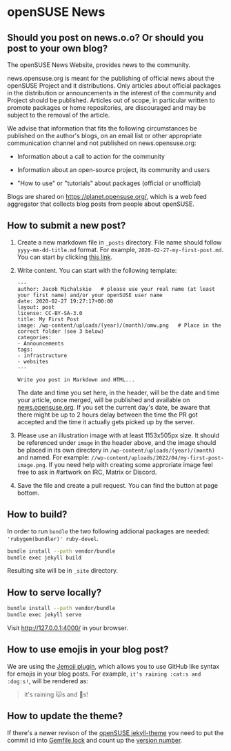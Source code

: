 # openSUSE News

## Should you post on news.o.o? Or should you post to your own blog?

The openSUSE News Website, provides news to the community. 

news.opensuse.org is meant for the publishing of official news about the openSUSE Project and it distributions. Only articles about official packages in the distribution or announcements in the interest of the community and Project should be published. Articles out of scope, in particular written to promote packages or home repositories, are discouraged and may be subject to the removal of the article.

We advise that information that fits the following circumstances be published on the author's blogs, on an email list or other appropriate communication channel and not published on news.opensuse.org:

* Information about a call to action for the community

* Information about an open-source project, its community and users

* "How to use" or "tutorials" about packages (official or unofficial) 

Blogs are shared on <https://planet.opensuse.org/>, which is a web feed aggregator that collects blog posts from people about openSUSE.

## How to submit a new post?

1. Create a new markdown file in `_posts` directory. File name should follow `yyyy-mm-dd-title.md` format. For example, `2020-02-27-my-first-post.md`. You can start by clicking [this link](https://github.com/openSUSE/news-o-o/new/master/?filename=_posts/2020-02-27-my-first-post.md).
        
2. Write content. You can start with the following template:
    ```
    ---
    author: Jacob Michalskie   # please use your real name (at least your first name) and/or your openSUSE user name
    date: 2020-02-27 19:27:17+00:00
    layout: post
    license: CC-BY-SA-3.0
    title: My First Post
    image: /wp-content/uploads/(year)/(month)/omw.png   # Place in the correct folder (see 3 below)
    categories:
    - Announcements
    tags:
    - infrastructure
    - websites
    ---

    Write you post in Markdown and HTML...

    ```
    The date and time you set here, in the header, will be the date and time your article, once merged, will be published and available on [news.opensuse.org](https://news.opensuse.org). If you set the current day's date, be aware that there might be up to 2 hours delay between the time the PR got accepted and the time it actually gets picked up by the server.

3. Please use an illustration image with at least 1153x505px size. It should be referenced under `image` in the header above, and the image should be placed in its own directory in `/wp-content/uploads/(year)/(month)` and named. For example: `//wp-content/uploads/2022/04/my-first-post-image.png`. If you need help with creating some approriate image feel free to ask in #artwork on IRC, Matrix or Discord.

4. Save the file and create a pull request. You can find the button at page bottom. 

## How to build?

In order to run ``bundle`` the two following addional packages are needed: ``'rubygem(bundler)' ruby-devel``.
```bash
bundle install --path vendor/bundle
bundle exec jekyll build
```

Resulting site will be in `_site` directory.

## How to serve locally?

```bash
bundle install --path vendor/bundle
bundle exec jekyll serve
```

Visit <http://127.0.0.1:4000/> in your browser.

## How to use emojis in your blog post?

We are using the [Jemoji plugin](https://github.com/jekyll/jemoji), which allows you to use GitHub like syntax for emojis in your blog posts.
For example, `it's raining :cat:s and :dog:s!`, will be rendered as:

> it's raining :cat:s and :dog:s!

## How to update the theme?

If there's a newer revison of the [openSUSE jekyll-theme](https://github.com/openSUSE/jekyll-theme) you need to put the commit id into [Gemfile.lock](https://github.com/openSUSE/news-o-o/blob/master/Gemfile.lock#L3) and count up the [version number](https://github.com/openSUSE/news-o-o/blob/master/Gemfile.lock#L5).
